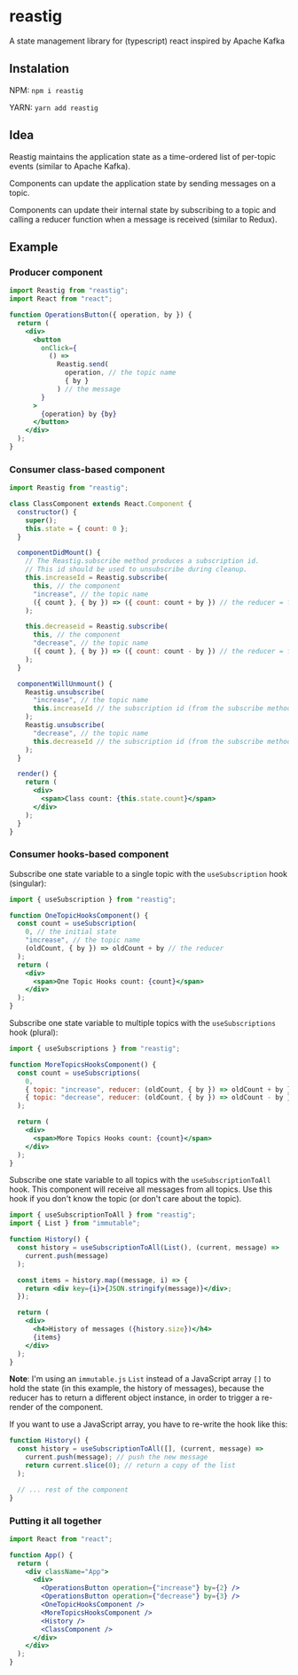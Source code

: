 # reastig

A state management library for (typescript) react inspired by Apache Kafka

## Instalation

NPM: `npm i reastig`

YARN: `yarn add reastig`

## Idea

Reastig maintains the application state as a time-ordered list of per-topic events (similar to Apache Kafka).

Components can update the application state by sending messages on a topic.

Components can update their internal state by subscribing to a topic and calling a reducer function when a message is received (similar to Redux).

## Example

### Producer component

```jsx
import Reastig from "reastig";
import React from "react";

function OperationsButton({ operation, by }) {
  return (
    <div>
      <button
        onClick={
          () =>
            Reastig.send(
              operation, // the topic name
              { by }
            ) // the message
        }
      >
        {operation} by {by}
      </button>
    </div>
  );
}
```

### Consumer class-based component

```jsx
import Reastig from "reastig";

class ClassComponent extends React.Component {
  constructor() {
    super();
    this.state = { count: 0 };
  }

  componentDidMount() {
    // The Reastig.subscribe method produces a subscription id.
    // This id should be used to unsubscribe during cleanup.
    this.increaseId = Reastig.subscribe(
      this, // the component
      "increase", // the topic name
      ({ count }, { by }) => ({ count: count + by }) // the reducer = f(old_state, message) => new_state
    );

    this.decreaseid = Reastig.subscribe(
      this, // the component
      "decrease", // the topic name
      ({ count }, { by }) => ({ count: count - by }) // the reducer = f(old_state, message) => new_state
    );
  }

  componentWillUnmount() {
    Reastig.unsubscribe(
      "increase", // the topic name
      this.increaseId // the subscription id (from the subscribe method)
    );
    Reastig.unsubscribe(
      "decrease", // the topic name
      this.decreaseId // the subscription id (from the subscribe method)
    );
  }

  render() {
    return (
      <div>
        <span>Class count: {this.state.count}</span>
      </div>
    );
  }
}
```

### Consumer hooks-based component

Subscribe one state variable to a single topic with the `useSubscription` hook (singular):

```jsx
import { useSubscription } from "reastig";

function OneTopicHooksComponent() {
  const count = useSubscription(
    0, // the initial state
    "increase", // the topic name
    (oldCount, { by }) => oldCount + by // the reducer
  );
  return (
    <div>
      <span>One Topic Hooks count: {count}</span>
    </div>
  );
}
```

Subscribe one state variable to multiple topics with the `useSubscriptions` hook (plural):

```jsx
import { useSubscriptions } from "reastig";

function MoreTopicsHooksComponent() {
  const count = useSubscriptions(
    0,
    { topic: "increase", reducer: (oldCount, { by }) => oldCount + by },
    { topic: "decrease", reducer: (oldCount, { by }) => oldCount - by }
  );

  return (
    <div>
      <span>More Topics Hooks count: {count}</span>
    </div>
  );
}
```

Subscribe one state variable to all topics with the `useSubscriptionToAll` hook.
This component will receive all messages from all topics.
Use this hook if you don't know the topic (or don't care about the topic).

```jsx
import { useSubscriptionToAll } from "reastig";
import { List } from "immutable";

function History() {
  const history = useSubscriptionToAll(List(), (current, message) =>
    current.push(message)
  );

  const items = history.map((message, i) => {
    return <div key={i}>{JSON.stringify(message)}</div>;
  });

  return (
    <div>
      <h4>History of messages ({history.size})</h4>
      {items}
    </div>
  );
}
```

**Note**: I'm using an `immutable.js` `List` instead of a JavaScript array `[]` to hold the state (in this example, the history of messages),
because the reducer has to return a different object instance, 
in order to trigger a re-render of the component.

If you want to use a JavaScript array, you have to re-write the hook like this:

```jsx
function History() {
  const history = useSubscriptionToAll([], (current, message) =>
    current.push(message); // push the new message
    return current.slice(0); // return a copy of the list
  );

  // ... rest of the component
}
```

### Putting it all together

```jsx
import React from "react";

function App() {
  return (
    <div className="App">
      <div>
        <OperationsButton operation={"increase"} by={2} />
        <OperationsButton operation={"decrease"} by={3} />
        <OneTopicHooksComponent />
        <MoreTopicsHooksComponent />
        <History />
        <ClassComponent />
      </div>
    </div>
  );
}
```

